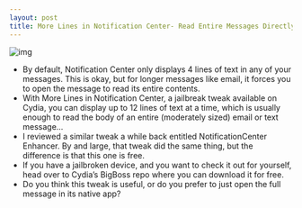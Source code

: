 ```yaml
---
layout: post
title: More Lines in Notification Center- Read Entire Messages Directly From Notification Center
---
```

![img](http://media.idownloadblog.com/wp-content/uploads/2011/11/More-Lines-in-Notification-Center.png)
* By default, Notification Center only displays 4 lines of text in any of your messages. This is okay, but for longer messages like email, it forces you to open the message to read its entire contents.
* With More Lines in Notification Center, a jailbreak tweak available on Cydia, you can display up to 12 lines of text at a time, which is usually enough to read the body of an entire (moderately sized) email or text message…
* I reviewed a similar tweak a while back entitled NotificationCenter Enhancer. By and large, that tweak did the same thing, but the difference is that this one is free.
* If you have a jailbroken device, and you want to check it out for yourself, head over to Cydia’s BigBoss repo where you can download it for free.
* Do you think this tweak is useful, or do you prefer to just open the full message in its native app?

